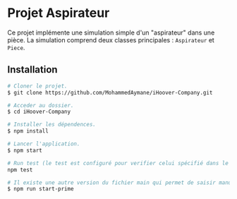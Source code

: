 # Projet Aspirateur

Ce projet implémente une simulation simple d'un "aspirateur" dans une pièce. La simulation comprend deux classes principales : `Aspirateur` et `Piece`.

## Installation
  
```bash
# Cloner le projet.
$ git clone https://github.com/MohammedAymane/iHoover-Company.git

# Acceder au dossier.
$ cd iHoover-Company

# Installer les dépendences.
$ npm install

# Lancer l'application.
$ npm start

# Run test (le test est configuré pour verifier celui spécifié dans le google docs fourni).
npm test

# Il existe une autre version du fichier main qui permet de saisir manuellement les différentes variables (longueur, largeur, etc.). Pour l'exécuter, utilisez la commande suivante :
$ npm run start-prime
```
